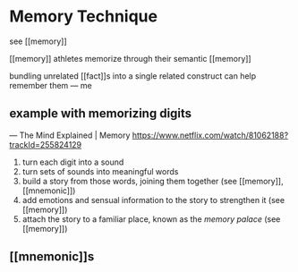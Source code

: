 # Memory Technique

see [[memory]]

[[memory]] athletes memorize through their semantic [[memory]]

bundling unrelated [[fact]]s into a single related construct can help remember them &mdash; me

## example with memorizing digits

&mdash; The Mind Explained | Memory <https://www.netflix.com/watch/81062188?trackId=255824129>

1. turn each digit into a sound
2. turn sets of sounds into meaningful words
3. build a story from those words, joining them together (see [[memory]], [[mnemonic]])
4. add emotions and sensual information to the story to strengthen it (see [[memory]])
5. attach the story to a familiar place, known as the _memory palace_ (see [[memory]])

## [[mnemonic]]s
